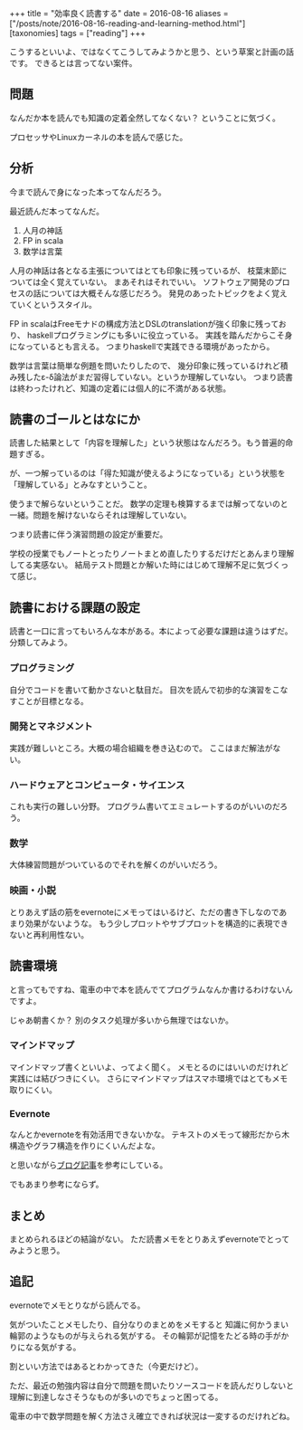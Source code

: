 +++
title = "効率良く読書する"
date = 2016-08-16
aliases = ["/posts/note/2016-08-16-reading-and-learning-method.html"]
[taxonomies]
tags = ["reading"]
+++

こうするといいよ、ではなくてこうしてみようかと思う、という草案と計画の話です。
できるとは言ってない案件。

## 問題

なんだか本を読んでも知識の定着全然してなくない？
ということに気づく。

プロセッサやLinuxカーネルの本を読んで感じた。

## 分析

今まで読んで身になった本ってなんだろう。

最近読んだ本ってなんだ。

1. 人月の神話
2. FP in scala
3. 数学は言葉

人月の神話は各となる主張についてはとても印象に残っているが、
枝葉末節については全く覚えていない。
まあそれはそれでいい。
ソフトウェア開発のプロセスの話については大概そんな感じだろう。
発見のあったトピックをよく覚えていくというスタイル。

FP in scalaはFreeモナドの構成方法とDSLのtranslationが強く印象に残っており、
haskellプログラミングにも多いに役立っている。
実践を踏んだからこそ身になっているとも言える。
つまりhaskellで実践できる環境があったから。

数学は言葉は簡単な例題を問いたりしたので、
幾分印象に残っているけれど積み残したε-δ論法がまだ習得していない。というか理解していない。
つまり読書は終わったけれど、知識の定着には個人的に不満がある状態。

## 読書のゴールとはなにか

読書した結果として「内容を理解した」という状態はなんだろう。もう普遍的命題すぎる。

が、一つ解っているのは「得た知識が使えるようになっている」という状態を「理解している」とみなすということ。

使うまで解らないということだ。
数学の定理も検算するまでは解ってないのと一緒。問題を解けないならそれは理解していない。

つまり読書に伴う演習問題の設定が重要だ。

学校の授業でもノートとったりノートまとめ直したりするだけだとあんまり理解してる実感ない。
結局テスト問題とか解いた時にはじめて理解不足に気づくって感じ。

## 読書における課題の設定

読書と一口に言ってもいろんな本がある。本によって必要な課題は違うはずだ。分類してみよう。

### プログラミング

自分でコードを書いて動かさないと駄目だ。
目次を読んで初歩的な演習をこなすことが目標となる。

### 開発とマネジメント

実践が難しいところ。大概の場合組織を巻き込むので。
ここはまだ解法がない。

### ハードウェアとコンピュータ・サイエンス

これも実行の難しい分野。
プログラム書いてエミュレートするのがいいのだろう。

### 数学

大体練習問題がついているのでそれを解くのがいいだろう。

### 映画・小説

とりあえず話の筋をevernoteにメモってはいるけど、ただの書き下しなのであまり効果がないような。
もう少しプロットやサブプロットを構造的に表現できないと再利用性ない。

## 読書環境

と言ってもですね、電車の中で本を読んでてプログラムなんか書けるわけないんですよ。

じゃあ朝書くか？
別のタスク処理が多いから無理ではないか。

### マインドマップ

マインドマップ書くといいよ、ってよく聞く。
メモとるのにはいいのだけれど実践には結びつきにくい。
さらにマインドマップはスマホ環境ではとてもメモ取りにくい。

### Evernote

なんとかevernoteを有効活用できないかな。
テキストのメモって線形だから木構造やグラフ構造を作りにくいんだよな。

と思いながら[ブログ記事](http://www.lifehacker.jp/2015/10/151010_evernote_5.html)を参考にしている。

でもあまり参考にならず。

## まとめ

まとめられるほどの結論がない。
ただ読書メモをとりあえずevernoteでとってみようと思う。

## 追記

evernoteでメモとりながら読んでる。

気がついたことメモしたり、自分なりのまとめをメモすると
知識に何かうまい輪郭のようなものが与えられる気がする。
その輪郭が記憶をたどる時の手がかりになる気がする。

割といい方法ではあるとわかってきた（今更だけど）。

ただ、最近の勉強内容は自分で問題を問いたりソースコードを読んだりしないと
理解に到達しなさそうなものが多いのでちょっと困ってる。

電車の中で数学問題を解く方法さえ確立できれば状況は一変するのだけれどね。
